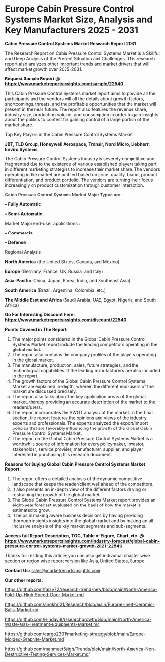 # Europe Cabin Pressure Control Systems Market Size, Analysis and Key Manufacturers 2025 - 2031

<strong>Cabin Pressure Control Systems Market Research Report 2031</strong>

The Research Report on Cabin Pressure Control Systems Market is a Skillful and Deep Analysis of the Present Situation and Challenges. This research report also analyzes other important trends and market drivers that will affect market growth over 2025-2031.

<strong>Request Sample Report @ <a href=https://www.marketreportsinsights.com/sample/22540>https://www.marketreportsinsights.com/sample/22540</a></strong>

This Cabin Pressure Control Systems market report aims to provide all the participants and the vendors will all the details about growth factors, shortcomings, threats, and the profitable opportunities that the market will present in the near future. The report also features the revenue share, industry size, production volume, and consumption in order to gain insights about the politics to contest for gaining control of a large portion of the market share.

Top Key Players in the Cabin Pressure Control Systems Market:

<strong>JBT, TLD Group, Honeywell Aerospace, Tronair, Nord Micro, Liebherr, Enviro Systems</strong>

The Cabin Pressure Control Systems Industry is severely competitive and fragmented due to the existence of various established players taking part in different marketing strategies to increase their market share. The vendors operating in the market are profiled based on price, quality, brand, product differentiation, and product portfolio. The vendors are turning their focus increasingly on product customization through customer interaction.

Cabin Pressure Control Systems Market Major Types are:

<strong>• Fully Automatic

• Semi-Automatic</strong>

Market Major end-user applications :

<strong>• Commercial

• Defense</strong>

Regional Analysis

</u><strong><b>North America</b></strong> (the United States, Canada, and Mexico)

<strong><b>Europe </b></strong>(Germany, France, UK, Russia, and Italy)

<strong><b>Asia-Pacific</b></strong> (China, Japan, Korea, India, and Southeast Asia)

<strong><b>South America</b></strong> (Brazil, Argentina, Colombia, etc.)

<strong><b>The Middle East and Africa</b></strong> (Saudi Arabia, UAE, Egypt, Nigeria, and South Africa)

<strong>Go For Interesting Discount Here: <a href=https://www.marketreportsinsights.com/discount/22540>https://www.marketreportsinsights.com/discount/22540</a></strong>

<strong>Points Covered in The Report:</strong>
<ol>
  <li>The major points considered in the Global Cabin Pressure Control Systems Market report include the leading competitors operating in the global market.</li>
  <li>The report also contains the company profiles of the players operating in the global market.</li>
  <li>The manufacture, production, sales, future strategies, and the technological capabilities of the leading manufacturers are also included in the report.</li>
  <li>The growth factors of the Global Cabin Pressure Control Systems Market are explained in-depth, wherein the different end-users of the market are discussed precisely.</li>
  <li>The report also talks about the key application areas of the global market, thereby providing an accurate description of the market to the readers/users.</li>
  <li>The report incorporates the SWOT analysis of the market. In the final section, the report features the opinions and views of the industry experts and professionals. The experts analyzed the export/import policies that are favorably influencing the growth of the Global Cabin Pressure Control Systems Market.</li>
  <li>The report on the Global Cabin Pressure Control Systems Market is a worthwhile source of information for every policymaker, investor, stakeholder, service provider, manufacturer, supplier, and player interested in purchasing this research document.</li>
</ol>
<strong>Reasons for Buying Global Cabin Pressure Control Systems Market Report:</strong>

<ol>
  <li>The report offers a detailed analysis of the dynamic competitive landscape that keeps the reader/client well ahead of the competitors.</li>
  <li>It also presents an in-depth view of the different factors driving or restraining the growth of the global market.</li>
  <li>The Global Cabin Pressure Control Systems Market report provides an eight-year forecast evaluated on the basis of how the market is estimated to grow.</li>
  <li>It helps in making aware business decisions by having providing thorough insights insights into the global market and by making an all-inclusive analysis of the key market segments and sub-segments.</li>
</ol>
<strong>Access full Report Description, TOC, Table of Figure, Chart, etc. @ <a href=https://www.marketreportsinsights.com/industry-forecast/global-cabin-pressure-control-systems-market-growth-2021-22540>https://www.marketreportsinsights.com/industry-forecast/global-cabin-pressure-control-systems-market-growth-2021-22540</a></strong>


Thanks for reading this article; you can also get individual chapter wise section or region wise report version like Asia, United States, Europe.

<strong>Contact Us:</strong>
sales@marketreportsinsights.com

<strong>Our other reports:</strong>

<a href=https://github.com/faizy72/research-trend-new/blob/main/North-America-Fold-Up-High-Speed-Door-Market.md>https://github.com/faizy72/research-trend-new/blob/main/North-America-Fold-Up-High-Speed-Door-Market.md</a>

<a href=https://github.com/anokhi121/Research/blob/main/Europe-Inert-Ceramic-Balls-Market.md>https://github.com/anokhi121/Research/blob/main/Europe-Inert-Ceramic-Balls-Market.md</a>

<a href=https://github.com/Hindavi8/researchgrowth/blob/main/North-America-Waste-Gas-Treatment-Equipments-Market.md>https://github.com/Hindavi8/researchgrowth/blob/main/North-America-Waste-Gas-Treatment-Equipments-Market.md</a>

<a href=https://github.com/cargo2301/marketing-strategy/blob/main/Europe-Molded-Graphite-Market.md>https://github.com/cargo2301/marketing-strategy/blob/main/Europe-Molded-Graphite-Market.md</a>

<a href=https://github.com/manmeet5sigh/Trends/blob/main/North-America-Non-Destructive-Testing-Services-Market.md>https://github.com/manmeet5sigh/Trends/blob/main/North-America-Non-Destructive-Testing-Services-Market.md</a>"
